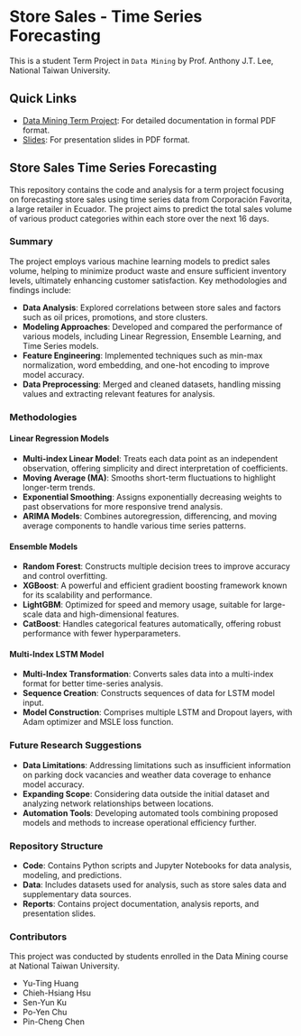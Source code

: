 # Store Sales - Time Series Forecasting

This is a student Term Project in `Data Mining` by Prof. Anthony J.T. Lee, National Taiwan University.

## Quick Links

- [Data Mining Term Project](https://github.com/brianCHUCHU/Store-Sales---Time-Series-Forecasting): For detailed documentation in formal PDF format.
- [Slides](https://github.com/brianCHUCHU/Store-Sales---Time-Series-Forecasting/blob/main/Slides.pdf): For presentation slides in PDF format.

## Store Sales Time Series Forecasting

This repository contains the code and analysis for a term project focusing on forecasting store sales using time series data from Corporación Favorita, a large retailer in Ecuador. The project aims to predict the total sales volume of various product categories within each store over the next 16 days.

### Summary

The project employs various machine learning models to predict sales volume, helping to minimize product waste and ensure sufficient inventory levels, ultimately enhancing customer satisfaction. Key methodologies and findings include:

- **Data Analysis**: Explored correlations between store sales and factors such as oil prices, promotions, and store clusters.
- **Modeling Approaches**: Developed and compared the performance of various models, including Linear Regression, Ensemble Learning, and Time Series models.
- **Feature Engineering**: Implemented techniques such as min-max normalization, word embedding, and one-hot encoding to improve model accuracy.
- **Data Preprocessing**: Merged and cleaned datasets, handling missing values and extracting relevant features for analysis.

### Methodologies

#### Linear Regression Models

- **Multi-index Linear Model**: Treats each data point as an independent observation, offering simplicity and direct interpretation of coefficients.
- **Moving Average (MA)**: Smooths short-term fluctuations to highlight longer-term trends.
- **Exponential Smoothing**: Assigns exponentially decreasing weights to past observations for more responsive trend analysis.
- **ARIMA Models**: Combines autoregression, differencing, and moving average components to handle various time series patterns.

#### Ensemble Models

- **Random Forest**: Constructs multiple decision trees to improve accuracy and control overfitting.
- **XGBoost**: A powerful and efficient gradient boosting framework known for its scalability and performance.
- **LightGBM**: Optimized for speed and memory usage, suitable for large-scale data and high-dimensional features.
- **CatBoost**: Handles categorical features automatically, offering robust performance with fewer hyperparameters.

#### Multi-Index LSTM Model

- **Multi-Index Transformation**: Converts sales data into a multi-index format for better time-series analysis.
- **Sequence Creation**: Constructs sequences of data for LSTM model input.
- **Model Construction**: Comprises multiple LSTM and Dropout layers, with Adam optimizer and MSLE loss function.

### Future Research Suggestions

- **Data Limitations**: Addressing limitations such as insufficient information on parking dock vacancies and weather data coverage to enhance model accuracy.
- **Expanding Scope**: Considering data outside the initial dataset and analyzing network relationships between locations.
- **Automation Tools**: Developing automated tools combining proposed models and methods to increase operational efficiency further.

### Repository Structure

- **Code**: Contains Python scripts and Jupyter Notebooks for data analysis, modeling, and predictions.
- **Data**: Includes datasets used for analysis, such as store sales data and supplementary data sources.
- **Reports**: Contains project documentation, analysis reports, and presentation slides.

### Contributors

This project was conducted by students enrolled in the Data Mining course at National Taiwan University.

- Yu-Ting Huang
- Chieh-Hsiang Hsu
- Sen-Yun Ku
- Po-Yen Chu
- Pin-Cheng Chen
